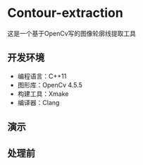 # Contour-extraction
这是一个基于OpenCv写的图像轮廓线提取工具

## 开发环境

+ 编程语言：C++11
+ 图形库：OpenCv 4.5.5
+ 构建工具：Xmake
+ 编译器：Clang


## 演示

## 处理前
![]()
![]()